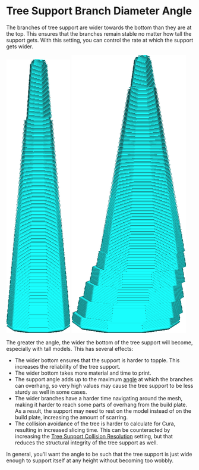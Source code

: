 Tree Support Branch Diameter Angle
====
The branches of tree support are wider towards the bottom than they are at the top. This ensures that the branches remain stable no matter how tall the support gets. With this setting, you can control the rate at which the support gets wider.

![The shape of a branch with a diameter angle of 5°](images/support_tree_branch_diameter_1_4mm_5.png)
![The shape of a branch with a diameter angle of 10°](images/support_tree_branch_diameter_angle_10.png)

The greater the angle, the wider the bottom of the tree support will become, especially with tall models. This has several effects:
* The wider bottom ensures that the support is harder to topple. This increases the reliability of the tree support.
* The wider bottom takes more material and time to print.
* The support angle adds up to the maximum [angle](support_tree_angle.md) at which the branches can overhang, so very high values may cause the tree support to be less sturdy as well in some cases.
* The wider branches have a harder time navigating around the mesh, making it harder to reach some parts of overhang from the build plate. As a result, the support may need to rest on the model instead of on the build plate, increasing the amount of scarring.
* The collision avoidance of the tree is harder to calculate for Cura, resulting in increased slicing time. This can be counteracted by increasing the [Tree Support Collision Resolution](support_tree_collision_resolution.md) setting, but that reduces the structural integrity of the tree support as well.

In general, you'll want the angle to be such that the tree support is just wide enough to support itself at any height without becoming too wobbly.